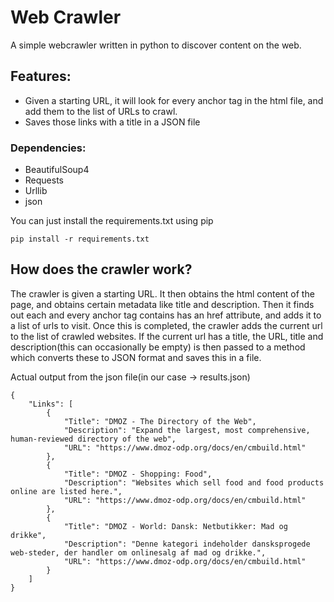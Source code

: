 # Web Crawler

A simple webcrawler written in python to discover content on the web. 

## Features: 
* Given a starting URL, it will look for every anchor tag in the html file, and add them to the list of URLs to crawl. 
* Saves those links with a title in a JSON file

### Dependencies: 
* BeautifulSoup4
* Requests
* Urllib
* json

You can just install the requirements.txt using pip
```
pip install -r requirements.txt
```

## How does the crawler work?
The crawler is given a starting URL. It then obtains the html content of the page, and obtains certain metadata like title and description. Then it finds out each and every anchor tag contains has an href attribute, and adds it to a list of urls to visit. Once this is completed, the crawler adds the current url to the list of crawled websites. If the current url has a title, the URL, title and description(this can occasionally be empty) is then passed to a method which converts these to JSON format and saves this in a file. 

Actual output from the json file(in our case -> results.json)
```
{
    "Links": [
        {
            "Title": "DMOZ - The Directory of the Web",
            "Description": "Expand the largest, most comprehensive, human-reviewed directory of the web",
            "URL": "https://www.dmoz-odp.org/docs/en/cmbuild.html"
        },
        {
            "Title": "DMOZ - Shopping: Food",
            "Description": "Websites which sell food and food products online are listed here.",
            "URL": "https://www.dmoz-odp.org/docs/en/cmbuild.html"
        },
        {
            "Title": "DMOZ - World: Dansk: Netbutikker: Mad og drikke",
            "Description": "Denne kategori indeholder dansksprogede web-steder, der handler om onlinesalg af mad og drikke.",
            "URL": "https://www.dmoz-odp.org/docs/en/cmbuild.html"
        }
    ]
}
```